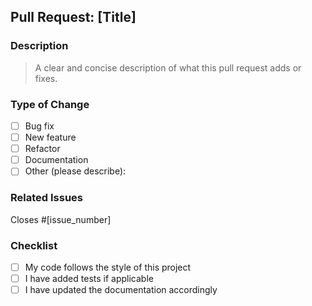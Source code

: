## Pull Request: [Title]

### Description
> A clear and concise description of what this pull request adds or fixes.

### Type of Change
- [ ] Bug fix
- [ ] New feature
- [ ] Refactor
- [ ] Documentation
- [ ] Other (please describe):

### Related Issues
Closes #[issue_number]

### Checklist
- [ ] My code follows the style of this project
- [ ] I have added tests if applicable
- [ ] I have updated the documentation accordingly
